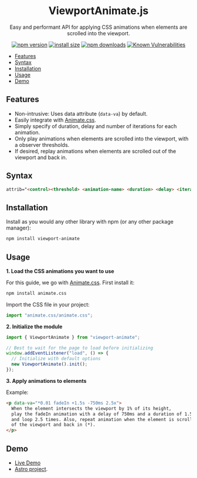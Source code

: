 <h1 align="center"><b>ViewportAnimate.js</b></h1>
<p align="center">Easy and performant API for applying CSS animations when elements are scrolled into the viewport.</p>

<div align="center">

[![npm version](https://img.shields.io/npm/v/viewport-animate.svg?style=flat-square)](https://www.npmjs.org/package/viewport-animate)
[![install size](https://img.shields.io/badge/dynamic/json?url=https://packagephobia.com/v2/api.json?p=viewport-animate&query=$.install.pretty&label=install%20size&style=flat-square)](https://packagephobia.now.sh/result?p=viewport-animate)
[![npm downloads](https://img.shields.io/npm/dm/viewport-animate.svg?style=flat-square)](https://npm-stat.com/charts.html?package=viewport-animate)
[![Known Vulnerabilities](https://snyk.io/test/npm/viewport-animate/badge.svg)](https://snyk.io/test/npm/viewport-animate)

</div>

- [Features](#features)
- [Syntax](#syntax)
- [Installation](#installation)
- [Usage](#usage)
- [Demo](#demo)


## Features

- Non-intrusive: Uses data attribute (`data-va`) by default.
- Easily integrate with [Animate.css](https://animate.style/).
- Simply specify of duration, delay and number of iterations for each animation.
- Only play animations when elements are scrolled into the viewport, with a observer thresholds.
- If desired, replay animations when elements are scrolled out of the viewport and back in.

## Syntax

  ```html
  attrib="<control><threshold> <animation-name> <duration> <delay> <iterations>"
  ```

## Installation

Install as you would any other library with npm (or any other package manager):

```bash
npm install viewport-animate
```

## Usage

**1. Load the CSS animations you want to use**

For this guide, we go with [Animate.css](https://animate.style/). First install it:

```bash
npm install animate.css
```

Import the CSS file in your project:

```ts
import "animate.css/animate.css";
```

**2. Initialize the module**

```ts
import { ViewportAnimate } from "viewport-animate";

// Best to wait for the page to load before initializing
window.addEventListener("load", () => {
  // Initialize with default options
  new ViewportAnimate().init();
});
```

**3. Apply animations to elements**

Example:
```html
<p data-va="*0.01 fadeIn +1.5s -750ms 2.5x">
  When the element intersects the viewport by 1% of its height,
  play the fadeIn animation with a delay of 750ms and a duration of 1.5s,
  and loop 2.5 times. Also, repeat animation when the element is scrolled out
  of the viewport and back in (*).
</p>
```

## Demo

- [Live Demo](https://dystopian.dev/)
- [Astro project](./packages/viewport-animate-example.astro/).
